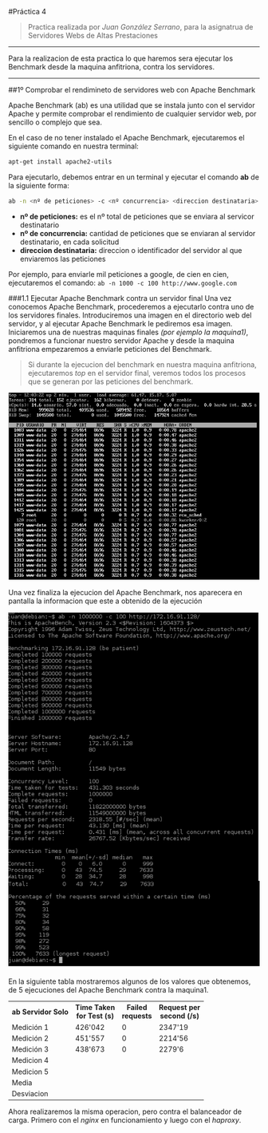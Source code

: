 #Práctica 4
>Practica realizada por *Juan González Serrano*, para la asignatrua de Servidores Webs de Altas Prestaciones

***
Para la realizacion de esta practica lo que haremos sera ejecutar los Benchmark desde la maquina anfitriona, contra los servidores.
***

##1º Comprobar el rendimineto de servidores web con Apache Benchmark

Apache Benchmark (ab) es una utilidad que se instala junto con el servidor Apache y permite comprobar el rendimiento de cualquier servidor web, por sencillo o complejo que sea.

En el caso de no tener instalado el Apache Benchmark, ejecutaremos el siguiente comando en nuestra terminal:

```sh
apt-get install apache2-utils
```

Para ejecutarlo, debemos entrar en un terminal y ejecutar el comando **ab** de la siguiente forma:
```sh
ab -n <nº de peticiones> -c <nº concurrencia> <direccion destinataria>
```
* **nº de peticiones:** es el nº total de peticiones que se enviara al servicor destinatario
* **nº de concurrencia:** cantidad de peticiones que se enviaran al servidor destinatario, en cada solicitud
* **direccion destinataria:** direccion o identificador del servidor al que enviaremos las peticiones

Por ejemplo, para enviarle mil peticiones a google, de cien en cien, ejecutaremos el comando: ```ab -n 1000 -c 100 http://www.google.com```

###1.1 Ejecutar Apache Benchmark contra un servidor final
Una vez conocemos Apache Benchmark, procederemos a ejecutarlo contra uno de los servidores finales. Introduciremos una imagen en el directorio web del servidor, y al ejecutar Apache Benchmark le pediremos esa imagen.
Iniciaremos una de nuestras maquinas finales *(por ejemplo la maquina1)*, pondremos a funcionar nuestro servidor Apache y desde la maquina anfitriona empezaremos a enviarle peticiones del Benchmark.

>Si durante la ejecucion del benchmark en nuestra maquina anfitriona, ejecutaremos *top* en el servidor final, veremos todos los procesos que se generan por las peticiones del benchmark.

><p align="center">
  <img src="https://github.com/naujgs/SWAP1516/blob/master/Practica4/img/ab_top.png" width=600px>
  </p>

Una vez finaliza la ejecucion del Apache Benchmark, nos aparecera en pantalla la informacion que este a obtenido de la ejecución

<p align="center">
  <img src="https://github.com/naujgs/SWAP1516/blob/master/Practica4/img/ab_ejecucion1.png" width=600px>
  </p>

En la siguiente tabla mostraremos algunos de los valores que obtenemos, de 5 ejecuciones del Apache Benchmark contra la maquina1.

<table>
  <tr>
    <th>ab Servidor Solo<br></th>
    <th>Time Taken<br>for Test (s)<br></th>
    <th>Failed<br>requests<br></th>
    <th>Request per<br>second (/s)<br></th>
  </tr>
  <tr>
    <td>Medición 1<br></td>
    <td>426'042</td>
    <td>0</td>
    <td>2347'19<br></td>
  </tr>
  <tr>
    <td>Medición 2<br></td>
    <td>451'557</td>
    <td>0</td>
    <td>2214'56</td>
  </tr>
  <tr>
    <td>Medición 3<br></td>
    <td>438'673<br></td>
    <td>0</td>
    <td>2279'6</td>
  </tr>
  <tr>
    <td>Medicion 4<br></td>
    <td></td>
    <td></td>
    <td></td>
  </tr>
  <tr>
    <td>Medicion 5<br></td>
    <td></td>
    <td></td>
    <td></td>
  </tr>
  <tr>
    <td>Media</td>
    <td></td>
    <td></td>
    <td></td>
  </tr>
  <tr>
    <td>Desviacion</td>
    <td></td>
    <td></td>
    <td></td>
  </tr>
</table>

Ahora realizaremos la misma operacion, pero contra el balanceador de carga. Primero con el *nginx* en funcionamiento y luego con el *haproxy*.
